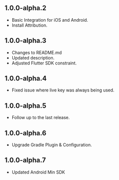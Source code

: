 ## 1.0.0-alpha.2

- Basic Integration for iOS and Android.
- Install Attribution.

## 1.0.0-alpha.3

- Changes to README.md
- Updated description.
- Adjusted Flutter SDK constraint.

## 1.0.0-alpha.4

- Fixed issue where live key was always being used.

## 1.0.0-alpha.5

- Follow up to the last release.

## 1.0.0-alpha.6

- Upgrade Gradle Plugin & Configuration.

## 1.0.0-alpha.7

- Updated Android Min SDK
